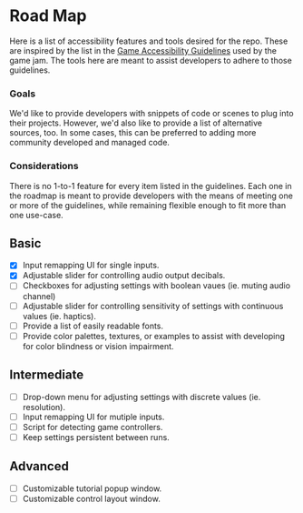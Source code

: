 # Road Map 

Here is a list of accessibility features and tools desired for the repo. These are inspired by the list in the [Game Accessibility Guidelines](http://gameaccessibilityguidelines.com/full-list/) used by the game jam. The tools here are meant to assist developers to adhere to those guidelines. 

### Goals

We'd like to provide developers with snippets of code or scenes to plug into their projects. However, we'd also like to provide a list of alternative sources, too. In some cases, this can be preferred to adding more community developed and managed code.

### Considerations

There is no 1-to-1 feature for every item listed in the guidelines. Each one in the roadmap is meant to provide developers with the means of meeting one or more of the guidelines, while remaining flexible enough to fit more than one use-case.

## Basic

- [x] Input remapping UI for single inputs.
- [x] Adjustable slider for controlling audio output decibals.
- [ ] Checkboxes for adjusting settings with boolean vaues (ie. muting audio channel)
- [ ] Adjustable slider for controlling sensitivity of settings with continuous values (ie. haptics).
- [ ] Provide a list of easily readable fonts.
- [ ] Provide color palettes, textures, or examples to assist with developing for color blindness or vision impairment.

## Intermediate

- [ ] Drop-down menu for adjusting settings with discrete values (ie. resolution).
- [ ] Input remapping UI for mutiple inputs.
- [ ] Script for detecting game controllers.
- [ ] Keep settings persistent between runs.

## Advanced

- [ ] Customizable tutorial popup window.
- [ ] Customizable control layout window.